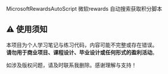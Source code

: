 MicrosoftRewardsAutoScript
微软rewards 自动搜索获取积分脚本

## ⚠️ 使用须知

本项目为个人学习笔记与练习代码，内容可能不完整或存在错误。  
**请勿用于商业项目、课程设计、毕业设计或任何形式的盈利活动**。

如涉及版权问题，请及时联系我删除。感谢理解与支持！
